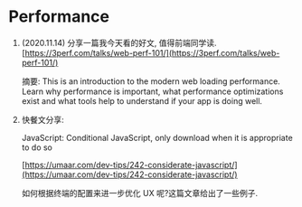 # Performance

1. \(2020.11.14\) 分享一篇我今天看的好文, 值得前端同学读. [https://3perf.com/talks/web-perf-101/](https://3perf.com/talks/web-perf-101/)

   摘要: This is an introduction to the modern web loading performance. Learn why performance is important, what performance optimizations exist and what tools help to understand if your app is doing well.

2. 快餐文分享:

   JavaScript: Conditional JavaScript, only download when it is appropriate to do so

   [https://umaar.com/dev-tips/242-considerate-javascript/](https://umaar.com/dev-tips/242-considerate-javascript/)

   如何根据终端的配置来进一步优化 UX 呢?这篇文章给出了一些例子.

